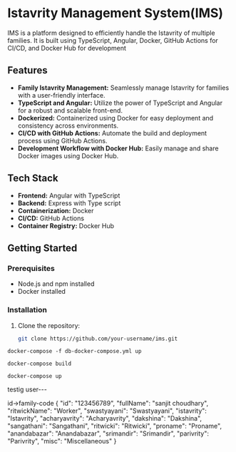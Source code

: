 # Istavrity Management System(IMS)

IMS is a platform designed to efficiently handle the Istavrity of multiple families. It is built using TypeScript, Angular, Docker, GitHub Actions for CI/CD, and Docker Hub for development

## Features

- **Family Istavrity Management:** Seamlessly manage Istavrity for families with a user-friendly interface.
- **TypeScript and Angular:** Utilize the power of TypeScript and Angular for a robust and scalable front-end.
- **Dockerized:** Containerized using Docker for easy deployment and consistency across environments.
- **CI/CD with GitHub Actions:** Automate the build and deployment process using GitHub Actions.
- **Development Workflow with Docker Hub:** Easily manage and share Docker images using Docker Hub.

## Tech Stack

- **Frontend:** Angular with TypeScript
- **Backend:** Express with Type script
- **Containerization:** Docker
- **CI/CD:** GitHub Actions
- **Container Registry:** Docker Hub

## Getting Started

### Prerequisites

- Node.js and npm installed
- Docker installed

### Installation

1. Clone the repository:

   ```bash
   git clone https://github.com/your-username/ims.git

 ```
docker-compose -f db-docker-compose.yml up
```

```
docker-compose build
```

```
docker-compose up  
```
   






testig user---

id->family-code
{
  "id": "123456789",
  "fullName": "sanjit choudhary",
  "ritwickName": "Worker",
  "swastyayani": "Swastyayani",
  "istavrity": "Istavrity",
  "acharyavrity": "Acharyavrity",
  "dakshina": "Dakshina",
  "sangathani": "Sangathani",
  "ritwicki": "Ritwicki",
  "proname": "Proname",
  "anandabazar": "Anandabazar",
  "srimandir": "Srimandir",
  "parivrity": "Parivrity",
  "misc": "Miscellaneous"
}
